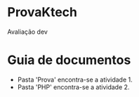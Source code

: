 # ProvaKtech
Avaliação dev
 

# Guia de documentos

* Pasta 'Prova' encontra-se a atividade 1.
* Pasta 'PHP' encontra-se a  atividade 2.
